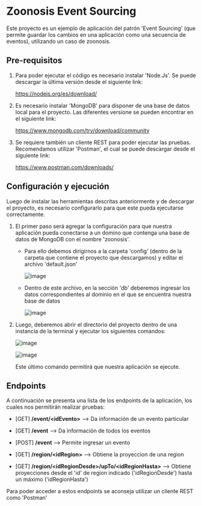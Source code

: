 # Zoonosis Event Sourcing

Este proyecto es un ejemplo de aplicación del patrón 'Event Sourcing' (que permite guardar los cambios en una aplicación como una secuencia de eventos), utilizando un caso de zoonosis.


## Pre-requisitos

1) Para poder ejecutar el código es necesario instalar 'Node.Js'. Se puede descargar la última versión desde el siguiente link:

      https://nodejs.org/es/download/


2) Es necesario instalar 'MongoDB' para disponer de una base de datos local para el proyecto. Las diferentes versione se pueden encontrar en el siguiente link:

      https://www.mongodb.com/try/download/community


3) Se requiere también un cliente REST para poder ejecutar las pruebas. Recomendamos utilizar 'Postman', el cual se puede descargar desde el siguiente link:

      https://www.postman.com/downloads/
      

## Configuración y ejecución

Luego de instalar las herramientas descritas anteriormente y de descargar el proyecto, es necesario configurarlo para que este pueda ejecutarse correctamente.

1) El primer paso será agregar la configuración para que nuestra aplicación pueda conectarse a un domino que contenga una base de datos de MongoDB con el nombre 'zoonosis'. 
    
    * Para ello debemos dirigirnos a la carpeta 'config' (dentro de la carpeta que contiene el proyecto que descargamos) y editar el archivo 'default.json'    
    
      ![image](https://i.imgur.com/bjPM5wL.png)     
    
    * Dentro de este archivo, en la sección 'db' deberemos ingresar los datos correspondientes al dominio en el que se encuentra nuestra base de datos
      
      ![image](https://imgur.com/jbBVKia.png)
      
2) Luego, deberemos abrir el directorio del proyecto dentro de una instancia de la terminal y ejecutar los siguientes comandos:

    ![image](https://imgur.com/WzHZ93S.png)
    
    ![image](https://imgur.com/qfWhMfm.png)
    
    Este último comando permitirá que nuestra aplicación se ejecute.
    
## Endpoints

A continuación se presenta una lista de los endpoints de la aplicación, los cuales nos permitirán realizar pruebas:

* [GET] **/event/\<idEvento\>** --> Da información de un evento particular

* [GET] **/event** --> Da información de todos los eventos

* [POST] **/event** --> Permite ingresar un evento

* [GET] **/region/\<idRegion\>** --> Obtiene la proyeccion de una region

* [GET] **/region/\<idRegionDesde\>/upTo/\<idRegionHasta\>** --> Obtiene proyecciones desde el 'id' de region indicado ('idRegionDesde') hasta un máximo ('idRegionHasta')

Para poder acceder a estos endpoints se aconseja utilizar un cliente REST como 'Postman'

